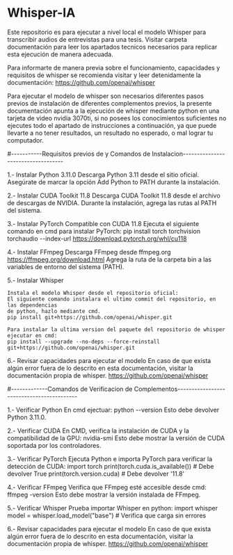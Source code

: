 # Whisper-IA
 Este repositorio es para ejecutar a nivel local el modelo Whisper para transcribir audios de entrevistas para una tesis.
 Visitar carpeta documentación para leer los apartados tecnicos necesarios para replicar esta ejecución de manera adecuada.

Para informarte de manera previa sobre el funcionamiento, capacidades y requisitos de whisper
se recomienda visitar y leer detenidamente la documentación:
https://github.com/openai/whisper

Para ejecutar el modelo de whisper son necesarios diferentes pasos previos de instalación de 
diferentes complementos previos, la presente documentación apunta a la ejecución de whisper
mediante python en una tarjeta de video nvidia 3070ti, si no posees los conocimientos suficientes
no ejecutes todo el apartado de instrucciones a continuación, ya que puede llevarte a no tener
resultados, un resultado no esperado, o mal lograr tu computador.


#-----------Requisitos previos de y Comandos de Instalacion-----------------------------------

1.- Instalar Python 3.11.0
    Descarga Python 3.11 desde el sitio oficial.
    Asegúrate de marcar la opción Add Python to PATH durante la instalación.


2.- Instalar CUDA Toolkit 11.8
    Descarga CUDA Toolkit 11.8 desde el archivo de descargas de NVIDIA.
    Durante la instalación, agrega las rutas al PATH del sistema.
    

3.- Instalar PyTorch Compatible con CUDA 11.8
    Ejecuta el siguiente comando en cmd para instalar PyTorch:
    pip install torch torchvision torchaudio --index-url https://download.pytorch.org/whl/cu118


4.- Instalar FFmpeg
    Descarga FFmpeg desde ffmpeg.org https://ffmpeg.org/download.html
    Agrega la ruta de la carpeta bin a las variables de entorno del sistema (PATH).
    

5.- Instalar Whisper

    Instala el modelo Whisper desde el repositorio oficial:
    El siguiente comando instalara el ultimo commit del repositorio, en las dependencias
    de python, hazlo mediante cmd.
    pip install git+https://github.com/openai/whisper.git

    Para instalar la ultima version del paquete del repositorio de whisper ejecutar en cmd:
    pip install --upgrade --no-deps --force-reinstall git+https://github.com/openai/whisper.git


6.- Revisar capacidades para ejecutar el modelo
    En caso de que exista algún error fuera de lo descrito en esta documentación, visitar la
    documentación propia de whisper.
    https://github.com/openai/whisper

#-------------Comandos de Verificacion de Complementos------------------------------------------


1.- Verificar Python
    En cmd ejectuar:
    python --version
    Esto debe devolver Python 3.11.0.

2.- Verificar CUDA
    En CMD, verifica la instalación de CUDA y la compatibilidad de la GPU:
    nvidia-smi
    Esto debe mostrar la versión de CUDA soportada por los controladores.

3.- Verificar PyTorch
    Ejecuta Python e importa PyTorch para verificar la detección de CUDA:
    import torch
    print(torch.cuda.is_available())  # Debe devolver True
    print(torch.version.cuda)         # Debe devolver '11.8'

4.- Verificar FFmpeg
    Verifica que FFmpeg esté accesible desde cmd:
    ffmpeg -version
    Esto debe mostrar la versión instalada de FFmpeg.

5.- Verificar Whisper
    Prueba importar Whisper en python:
    import whisper
    model = whisper.load_model("base")  # Verifica que carga sin errores

6.- Revisar capacidades para ejecutar el modelo
    En caso de que exista algún error fuera de lo descrito en esta documentación, visitar la
    documentación propia de whisper.
    https://github.com/openai/whisper
